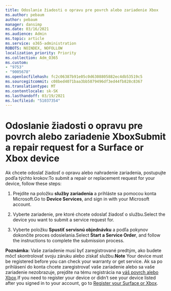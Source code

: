 ```yaml
---
title: Odoslanie žiadosti o opravu pre povrch alebo zariadenie Xbox
ms.author: pebaum
author: pebaum
manager: dansimp
ms.date: 03/16/2021
ms.audience: Admin
ms.topic: article
ms.service: o365-administration
ROBOTS: NOINDEX, NOFOLLOW
localization_priority: Priority
ms.collection: Adm_O365
ms.custom:
- "9753"
- "9005678"
ms.openlocfilehash: fc2c06387b91e05c0d6308805882ec4db53519c5
ms.sourcegitcommit: c08bed4071baa3bb5879496df3ed44fb828c8367
ms.translationtype: MT
ms.contentlocale: sk-SK
ms.lasthandoff: 03/19/2021
ms.locfileid: "51037354"
---
```

# <a name="submit-a-repair-request-for-a-surface-or-xbox-device"></a><span data-ttu-id="5d216-102">Odoslanie žiadosti o opravu pre povrch alebo zariadenie Xbox</span><span class="sxs-lookup"><span data-stu-id="5d216-102">Submit a repair request for a Surface or Xbox device</span></span>

<span data-ttu-id="5d216-103">Ak chcete odoslať žiadosť o opravu alebo nahradenie zariadenia, postupujte podľa týchto krokov:</span><span class="sxs-lookup"><span data-stu-id="5d216-103">To submit a repair or replacement request for your device, follow these steps:</span></span>

1. <span data-ttu-id="5d216-104">Prejdite na položku **služby zariadenia** a prihláste sa pomocou konta Microsoft.</span><span class="sxs-lookup"><span data-stu-id="5d216-104">Go to **Device Services**, and sign in with your Microsoft account.</span></span>

2. <span data-ttu-id="5d216-105">Vyberte zariadenie, pre ktoré chcete odoslať žiadosť o službu.</span><span class="sxs-lookup"><span data-stu-id="5d216-105">Select the device you want to submit a service request for.</span></span>

3. <span data-ttu-id="5d216-106">Vyberte položku **Spustiť servisnú objednávku** a podľa pokynov dokončite proces odosielania.</span><span class="sxs-lookup"><span data-stu-id="5d216-106">Select **Start a Service Order**, and follow the instructions to complete the submission process.</span></span>

<span data-ttu-id="5d216-107">**Poznámka:** Vaše zariadenie musí byť zaregistrované predtým, ako budete môcť skontrolovať svoju záruku alebo získať službu.</span><span class="sxs-lookup"><span data-stu-id="5d216-107">**Note** Your device must be registered before you can check your warranty or get service.</span></span> <span data-ttu-id="5d216-108">Ak sa po prihlásení do konta chcete zaregistrovať vaše zariadenie alebo sa vaše zariadenie nezobrazuje, prejdite na tému registrácia na [váš povrch alebo Xbox](https://support.microsoft.com/surface/register-your-surface-or-xbox-fd7d73f8-b0e6-c9fa-e83b-0b64652e2376).</span><span class="sxs-lookup"><span data-stu-id="5d216-108">If you need to register your device or didn’t see your device listed after you signed in to your account, go to [Register your Surface or Xbox](https://support.microsoft.com/surface/register-your-surface-or-xbox-fd7d73f8-b0e6-c9fa-e83b-0b64652e2376).</span></span>